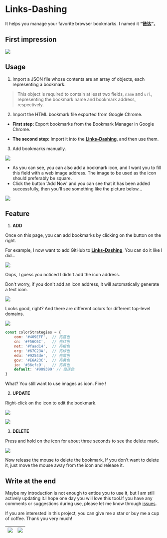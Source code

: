 # Links-Dashing

It helps you manage your favorite browser bookmarks. I named it **“链达”**。

## First impression
![](./image/first-impression.png)

## Usage

1. Import a JSON file whose contents are an array of objects, each representing a bookmark.
> This object is required to contain at least two fields, `name` and `url`, representing the bookmark name and bookmark address, respectively.

2. Import the HTML bookmark file exported from Google Chrome.

- **First step:** Export bookmarks from the Bookmark Manager in Google Chrome.

- **The second step:** Import it into the **[Links-Dashing](https://www.hecongcong.com/links/)**, and then use them.

3. Add bookmarks manually.

![](./image/screenshot01.png)

- As you can see, you can also add a bookmark icon, and I want you to fill this field with a web image address. The image to be used as the icon should preferably be square.
- Click the button 'Add Now' and you can see that it has been added successfully, then you'll see something like the picture below...

![](./image/screenshot02.png)

## Feature

1. **ADD**

Once on this page, you can add bookmarks by clicking on the button on the right.

For example, I now want to add GitHub to **[Links-Dashing](https://www.hecongcong.com/links/)**, You can do it like I did...

![](./image/screenshot03.png)

Oops, I guess you noticed I didn't add the icon address.

Don't worry, if you don't add an icon address, it will automatically generate a text icon.

![](./image/screenshot04.png)

Looks good, right? And there are different colors for different top-level domains.

![](./image/screenshot08.png)


```js
const colorStrategies = {
    com: '#409EFF',  // 亮蓝色
    cn: '#F56C6C',   // 亮红色
    net: '#faad14',  // 亮橙色
    org: '#67C23A',  // 亮绿色
    edu: '#9254de',  // 亮紫色
    gov: '#E6A23C',  // 亮黄色
    io: '#36cfc9',   // 亮青色
    default: '#909399' // 亮灰色
}
```

What? You still want to use images as icon. Fine !

2. **UPDATE**

Right-click on the icon to edit the bookmark.

![](./image/screenshot05.png)

![](./image/screenshot06.png)

3. **DELETE**

Press and hold on the icon for about three seconds to see the delete mark.

![](./image/screenshot07.png)

Now release the mouse to delete the bookmark, If you don't want to delete it, just move the mouse away from the icon and release it.


## Write at the end

Maybe my introduction is not enough to entice you to use it, but I am still actively updating it.I hope one day you will love this tool.If you have any comments or suggestions during use, please let me know through [issues](https://github.com/cccoding365/links-dashing/issues).

If you are interested in this project, you can give me a star or buy me a cup of coffee. Thank you very much!

![](./image/AliPay.jpg) | ![](./image/WeChatPay.jpg)
-- | --

